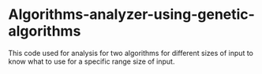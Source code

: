 # Algorithms-analyzer-using-genetic-algorithms
This code used for analysis for two algorithms for different sizes of input to know what to use for a specific range size of input.
